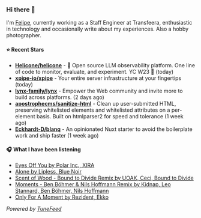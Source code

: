 ### Hi there 👋

I'm [Felipe](https://felipevm.com), currently working as a Staff Engineer at Transfeera, enthusiastic in technology and occasionally write about my experiences. Also a hobby photographer.

#### ⭐ Recent Stars
- **[Helicone/helicone](https://github.com/Helicone/helicone)** - 🧊 Open source LLM observability platform. One line of code to monitor, evaluate, and experiment. YC W23 🍓 (today)
- **[xpipe-io/xpipe](https://github.com/xpipe-io/xpipe)** - Your entire server infrastructure at your fingertips (today)
- **[lynx-family/lynx](https://github.com/lynx-family/lynx)** - Empower the Web community and invite more to build across platforms. (2 days ago)
- **[apostrophecms/sanitize-html](https://github.com/apostrophecms/sanitize-html)** - Clean up user-submitted HTML, preserving whitelisted elements and whitelisted attributes on a per-element basis. Built on htmlparser2 for speed and tolerance (1 week ago)
- **[Eckhardt-D/blanq](https://github.com/Eckhardt-D/blanq)** - An opinionated Nuxt starter to avoid the boilerplate work and ship faster (1 week ago)

#### 🎧 What I have been listening
- [Eyes Off You by Polar Inc., XIRA](https://open.spotify.com/track/5YQ4BJs60OgPVEwisLNiu3)
- [Alone by Lipless, Blue Noir](https://open.spotify.com/track/1dgmyjd5qciNDLQcVd1aln)
- [Scent of Wood - Bound to Divide Remix by UOAK, Ceci, Bound to Divide](https://open.spotify.com/track/7hB5XhraRlHeAE5ONIcSWY)
- [Moments - Ben Böhmer &amp; Nils Hoffmann Remix by Kidnap, Leo Stannard, Ben Böhmer, Nils Hoffmann](https://open.spotify.com/track/4F6dlpCLyi8jWWFEjdxCQ0)
- [Only For A Moment by Rezident, Ekko](https://open.spotify.com/track/0PpRPtxo4NFFQCrsnLdDni)

_Powered by [TuneFeed](https://tunefeed.app?ref=github.com)_
